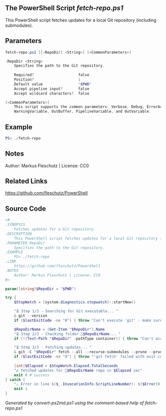 ## The PowerShell Script *fetch-repo.ps1*

This PowerShell script fetches updates for a local Git repository (including submodules).

## Parameters
```powershell
fetch-repo.ps1 [[-RepoDir] <String>] [<CommonParameters>]

-RepoDir <String>
    Specifies the path to the Git repository.
    
    Required?                    false
    Position?                    1
    Default value                "$PWD"
    Accept pipeline input?       false
    Accept wildcard characters?  false

[<CommonParameters>]
    This script supports the common parameters: Verbose, Debug, ErrorAction, ErrorVariable, WarningAction, 
    WarningVariable, OutBuffer, PipelineVariable, and OutVariable.
```

## Example
```powershell
PS> ./fetch-repo

```

## Notes
Author: Markus Fleschutz | License: CC0

## Related Links
https://github.com/fleschutz/PowerShell

## Source Code
```powershell
<#
.SYNOPSIS
	Fetches updates for a Git repository
.DESCRIPTION
	This PowerShell script fetches updates for a local Git repository (including submodules).
.PARAMETER RepoDir
	Specifies the path to the Git repository.
.EXAMPLE
	PS> ./fetch-repo
.LINK
	https://github.com/fleschutz/PowerShell
.NOTES
	Author: Markus Fleschutz | License: CC0
#>

param([string]$RepoDir = "$PWD")

try {
	$StopWatch = [system.diagnostics.stopwatch]::startNew()

	"⏳ Step 1/3 - Searching for Git executable... "
	& git --version
	if ($lastExitCode -ne "0") { throw "Can't execute 'git' - make sure Git is installed and available" }

	$RepoDirName = (Get-Item "$RepoDir").Name
	"⏳ Step 2/3 - Checking folder 📂$RepoDirName... "
	if (!(Test-Path "$RepoDir" -pathType container)) { throw "Can't access folder: $RepoDir" }

	"⏳ Step 3/3 - Fetching updates... "
	& git -C "$RepoDir" fetch --all --recurse-submodules --prune --prune-tags --force 
	if ($lastExitCode -ne "0") { throw "'git fetch' failed with exit code $lastExitCode" }
	
	[int]$Elapsed = $StopWatch.Elapsed.TotalSeconds
	"✔️ fetched updates for 📂$RepoDirName repo in $Elapsed sec"
	exit 0 # success
} catch {
	"⚠️ Error in line $($_.InvocationInfo.ScriptLineNumber): $($Error[0])"
	exit 1
}
```

*Generated by convert-ps2md.ps1 using the comment-based help of fetch-repo.ps1*
